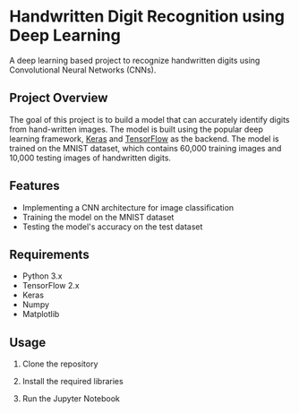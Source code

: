 
# Handwritten Digit Recognition using Deep Learning
A deep learning based project to recognize handwritten digits using Convolutional Neural Networks (CNNs).

## Project Overview
The goal of this project is to build a model that can accurately identify digits from hand-written images. The model is built using the popular deep learning framework, [Keras](https://keras.io/) and [TensorFlow](https://www.tensorflow.org/) as the backend. The model is trained on the MNIST dataset, which contains 60,000 training images and 10,000 testing images of handwritten digits.

## Features
- Implementing a CNN architecture for image classification
- Training the model on the MNIST dataset
- Testing the model's accuracy on the test dataset

## Requirements
- Python 3.x
- TensorFlow 2.x
- Keras
- Numpy
- Matplotlib

## Usage
1. Clone the repository

2. Install the required libraries

3. Run the Jupyter Notebook
